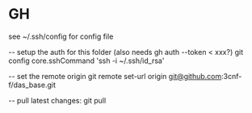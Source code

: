 # GH
see ~/.ssh/config for config file


-- setup the auth for this folder (also needs gh auth --token < xxx?)
git config core.sshCommand 'ssh -i ~/.ssh/id_rsa'

-- set the remote origin
git remote set-url origin git@github.com:3cnf-f/das_base.git

 -- pull latest changes:
git pull 
